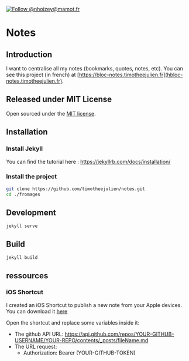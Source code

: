 [![Follow @nhoizey@mamot.fr](https://img.shields.io/badge/Follow%20%40tim-%235b5bf8?style=flat&logo=mastodon&logoColor=white&link=https%3A%2F%2Fmastodon.design%2F%40timothee)](https://mastodon.design/@timothee)

# Notes

## Introduction

I want to centralise all my notes (bookmarks, quotes, notes, etc).
You can see this project (in french) at [https://bloc-notes.timotheejulien.fr](hbloc-notes.timotheejulien.fr).

## Released under MIT License

Open sourced under the [MIT license](LICENSE.md).

## Installation

### Install Jekyll
You can find the tutorial here : https://jekyllrb.com/docs/installation/

### Install the project

```bash
git clone https://github.com/timotheejulien/notes.git
cd ./fromages
```

## Development

```
jekyll serve
```

## Build

```
jekyll build
```

## ressources

### iOS Shortcut
I created an iOS Shortcut to publish a new note from your Apple devices. You can download it [here](https://www.icloud.com/shortcuts/387f25b03ab54c3b863a35dc2894e0f3)

Open the shortcut and replace some variables inside it:
* The github API URL: https://api.github.com/repos/YOUR-GITHUB-USERNAME/YOUR-REPO/contents/_posts/fileName.md
* The URL request: 
   * Authorization: Bearer (YOUR-GITHUB-TOKEN)